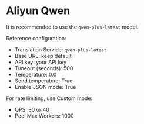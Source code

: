 # Aliyun Qwen

It is recommended to use the `qwen-plus-latest` model.

Reference configuration:

- Translation Service: `qwen-plus-latest`
- Base URL: keep default
- API key: your API key
- Timeout (seconds): 500
- Temperature: 0.0
- Send temperature: True
- Enable JSON mode: True

For rate limiting, use Custom mode:
- QPS: 30 or 40
- Pool Max Workers: 1000